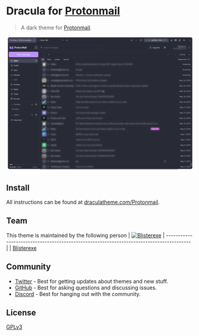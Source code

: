 # Dracula for [Protonmail](Proton.me)

> A dark theme for [Protonmail](https://proton.me).

![Screenshot](./image.png)

## Install

All instructions can be found at [draculatheme.com/Protonmail](https://draculatheme.com/foobar).

## Team

This theme is maintained by the following person
| [![Blisterexe](https://github.com/Blisterexe.png?size=100)](https://github.com/Blisterexe) 
| ---------------------------------------------------------------------------------------- | 
| [Blisterexe](https://github.com/Blisterexe)                                               
                                   

## Community

- [Twitter](https://twitter.com/draculatheme) - Best for getting updates about themes and new stuff.
- [GitHub](https://github.com/dracula/dracula-theme/discussions) - Best for asking questions and discussing issues.
- [Discord](https://draculatheme.com/discord-invite) - Best for hanging out with the community.

## License

[GPLv3](./LICENSE)
